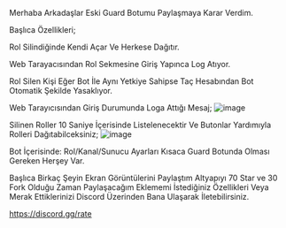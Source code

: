 Merhaba Arkadaşlar Eski Guard Botumu Paylaşmaya Karar Verdim.

Başlıca Özellikleri;

Rol Silindiğinde Kendi Açar Ve Herkese Dağıtır.

Web Tarayacısından Rol Sekmesine Giriş Yapınca Log Atıyor.

Rol Silen Kişi Eğer Bot İle Aynı Yetkiye Sahipse Taç Hesabından Bot Otomatik Şekilde Yasaklıyor.

Web Tarayıcısından Giriş Durumunda Loga Attığı Mesaj;
![image](https://user-images.githubusercontent.com/65469887/148642870-50457895-8ca8-4401-8982-0253f511fe44.png)

Silinen Roller 10 Saniye İçerisinde Listelenecektir Ve Butonlar Yardımıyla Rolleri Dağıtabilceksiniz;
![image](https://user-images.githubusercontent.com/65469887/148643048-2a4ea5d2-4373-430b-8f53-48eeb099cb87.png)


Bot İçerisinde: Rol/Kanal/Sunucu Ayarları Kısaca Guard Botunda Olması Gereken Herşey Var.

Başlıca Birkaç Şeyin Ekran Görüntülerini Paylaştım Altyapıyı 70 Star ve 30 Fork Olduğu Zaman Paylaşacağım Eklememi İstediğiniz Özellikleri Veya Merak Ettiklerinizi Discord Üzerinden Bana Ulaşarak İletebilirsiniz.

https://discord.gg/rate
